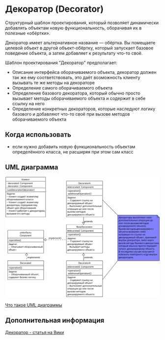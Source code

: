 # Декоратор (Decorator)

Структурный шаблон проектирования, который позволяет динамически добавлять
объектам новую функциональность, оборачивая их в полезные «обёртки».

Декоратор имеет альтернативное название — обёртка. Вы помещаете целевой объект
в другой объект-обёртку, который запускает базовое поведение объекта,
а затем добавляет к результату что-то своё.

Шаблон проектирования "Декоратор" предполагает:

- Описание интерфейса оборачиваемого объекта, декоратор должен так же
  ему соответствовать, это даёт возможность клиенту вызывать те же методы на
  декораторе
- Определение самого оборачиваемого объекта
- Определение базового декоратора, который обычно просто вызывает методы
  оборачиваемого объекта и содержит в себе ссылку на него
- Определение конкретных декораторов, которые наследуют логику базового и
  добавляют что-то своё при вызове методов оборачиваемого объекта

## Когда использовать

- если нужно добавить новую функциональность объектам определённого класса, не
  расширяя при этом сам класс

## UML диаграмма

![UML диаграмма декоратора](https://github.com/evgenylyozin/patterns/blob/f76a039417745d4f628a20a7f89624368ef018f8/docs/oop-patterns/uml-diagrams/decorator.png)

[Что такое UML диаграммы](https://github.com/evgenylyozin/patterns/blob/6bd4dee6b7186d8703f4f3d8f852e72d185ae545/docs/diagram.md)

## Дополнительная информация

[Декоратор - статья на Вики](<https://ru.wikipedia.org/wiki/%D0%94%D0%B5%D0%BA%D0%BE%D1%80%D0%B0%D1%82%D0%BE%D1%80_(%D1%88%D0%B0%D0%B1%D0%BB%D0%BE%D0%BD_%D0%BF%D1%80%D0%BE%D0%B5%D0%BA%D1%82%D0%B8%D1%80%D0%BE%D0%B2%D0%B0%D0%BD%D0%B8%D1%8F)>)
